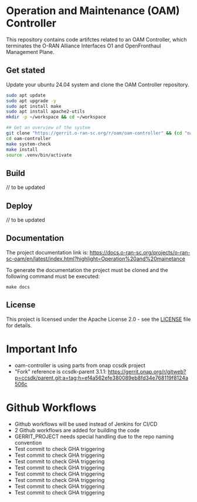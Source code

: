 # Operation and Maintenance (OAM) Controller

This repository contains code artifctes related to an OAM Controller, which
terminates the O-RAN Alliance Interfaces O1 and OpenFronthaul Management Plane.

## Get stated

Update your ubuntu 24.04 system and clone the OAM Controller repository.

```bash
sudo apt update
sudo apt upgrade -y
sudo apt install make
sudo apt install apache2-utils
mkdir -p ~/workspace && cd ~/workspace

## Get an overview of the system
git clone "https://gerrit.o-ran-sc.org/r/oam/oam-controller" && (cd "oam-controller" && mkdir -p `git rev-parse --git-dir`/hooks/ && curl -Lo `git rev-parse --git-dir`/hooks/commit-msg https://gerrit.o-ran-sc.org/r/tools/hooks/commit-msg && chmod +x `git rev-parse --git-dir`/hooks/commit-msg)
cd oam-controller
make system-check
make install
source .venv/bin/activate
```

## Build

// to be updated

## Deploy

// to be updated

## Documentation

The project documentation link is:
https://docs.o-ran-sc.org/projects/o-ran-sc-oam/en/latest/index.html?highlight=Operation%20and%20mainetance

To generate the documentation the project must be cloned and the following
command must be executed:
```
make docs
```

## License

This project is licensed under the Apache License 2.0 - see the [LICENSE](LICENSE) file for details.

# Important Info
- oam-controller is using parts from onap ccsdk project
- "Fork" reference is ccsdk-parent 3.1.1: https://gerrit.onap.org/r/gitweb?p=ccsdk/parent.git;a=tag;h=ef4a562efe380089eb8fd34e768119f8124a506c

# Github Workflows
- Github workflows will be used instead of Jenkins for CI/CD
- 2 Github workflows are added for building the code
- GERRIT_PROJECT needs special handling due to the repo naming convention
- Test commit to check GHA triggering
- Test commit to check GHA triggering
- Test commit to check GHA triggering
- Test commit to check GHA triggering
- Test commit to check GHA triggering
- Test commit to check GHA triggering
- Test commit to check GHA triggering
- Test commit to check GHA triggering
